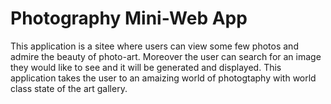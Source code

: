# Photography Mini-Web App
This application is a sitee where users can view some few photos and admire the beauty of photo-art.
Moreover the user can search for an image they would like to see and it will be generated and displayed. This application takes the user to an amaizing world of photogtaphy with world class state of the art gallery.